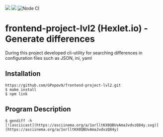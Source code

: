 <a href="https://codeclimate.com/github/GPopov9/frontend-project-lvl2/maintainability"><img src="https://api.codeclimate.com/v1/badges/c4fab2be8946d277deab/maintainability" /></a> <a href="https://codeclimate.com/github/GPopov9/frontend-project-lvl2/test_coverage"><img src="https://api.codeclimate.com/v1/badges/c4fab2be8946d277deab/test_coverage" /></a> 
![Node CI](https://github.com/GPopov9/frontend-project-lvl2/workflows/Node%20CI/badge.svg)

# frontend-project-lvl2 (Hexlet.io) - Generate differences
During this project developed cli-utility for searching differences in configuration files such as JSON, ini, yaml

## Installation 
```
https://github.com/GPopov9/frontend-project-lvl2.git
$ make install
$ npm link
```
## Program Description 
```
$ gendiff -h
[![asciicast](https://asciinema.org/a/1orlltKX0QBUvAmaJvdvzQ84y.svg)](https://asciinema.org/a/1orlltKX0QBUvAmaJvdvzQ84y)


